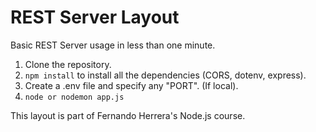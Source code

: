 # REST Server Layout
Basic REST Server usage in less than one minute.

1. Clone the repository.
2. ```npm install``` to install all the dependencies (CORS, dotenv, express).
3. Create a .env file and specify any "PORT". (If local).
4. ```node or nodemon app.js```

This layout is part of Fernando Herrera's Node.js course. 